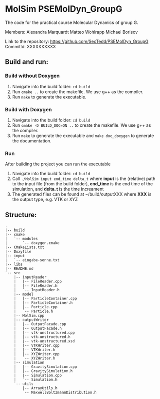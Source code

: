 MolSim PSEMolDyn_GroupG
=======================

The code for the practical course Molecular Dynamics of group G.

Members: Alexandra Marquardt
         Matteo Wohlrapp
         Michael Borisov

Link to the repository: https://github.com/SecTedd/PSEMolDyn_GroupG
CommitId: XXXXXXXXXX


## Build and run: 

### Build without Doxygen
1. Navigate into the build folder: `cd build` 
2. Run `cmake ..` to create the makefile. We use g++ as the compiler.
3. Run `make` to generate the executable.

### Build with Doxygen
1. Navigate into the build folder: `cd build`
2. Run `cmake -D BUILD_DOC=ON ..` to create the makefile. We use g++ as the compiler.
3. Run `make` to generate the executable and `make doc_doxygen` to generate the documentation. 

### Run 
After building the project you can run the executable 
1. Navigate into the build folder: `cd build` 
2. Call `./MolSim input end_time delta_t` where **input** is the (relative) path to the input file (from the build folder), **end_time** is the end time of the simulation, and **delta_t** is the time increament
3. The generated files can be found at ~/build/outputXXX where **XXX** is the output type, e.g. VTK or XYZ

## Structure: 
```
.
|-- build
|-- cmake
|   `-- modules
|       `-- doxygen.cmake
|-- CMakeLists.txt
|-- Doxyfile
|-- input
|   `-- eingabe-sonne.txt
|-- libs
|-- README.md
`-- src
    |-- inputReader
    |   |-- FileReader.cpp
    |   |-- FileReader.h
    |   `-- InputReader.h
    |-- model
    |   |-- ParticleContainer.cpp
    |   |-- ParticleContainer.h
    |   |-- Particle.cpp
    |   `-- Particle.h
    |-- MolSim.cpp
    |-- outputWriter
    |   |-- OutputFacade.cpp
    |   |-- OutputFacade.h
    |   |-- vtk-unstructured.cpp
    |   |-- vtk-unstructured.h
    |   |-- vtk-unstructured.xsd
    |   |-- VTKWriter.cpp
    |   |-- VTKWriter.h
    |   |-- XYZWriter.cpp
    |   `-- XYZWriter.h
    |-- simulation
    |   |-- GravitySimulation.cpp
    |   |-- GravitySimulation.h
    |   |-- Simulation.cpp
    |   `-- Simulation.h
    `-- utils
        |-- ArrayUtils.h
        `-- MaxwellBoltzmannDistribution.h
```